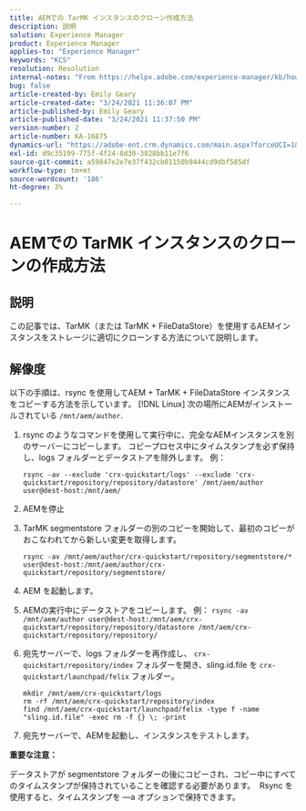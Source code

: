 ```yaml
---
title: AEMでの TarMK インスタンスのクローン作成方法
description: 説明
solution: Experience Manager
product: Experience Manager
applies-to: "Experience Manager"
keywords: "KCS"
resolution: Resolution
internal-notes: "From https://helpx.adobe.com/experience-manager/kb/how-to-clone-an-AEM-TarMK-instance-AEM.html"
bug: false
article-created-by: Emily Geary
article-created-date: "3/24/2021 11:36:07 PM"
article-published-by: Emily Geary
article-published-date: "3/24/2021 11:37:50 PM"
version-number: 2
article-number: KA-16875
dynamics-url: "https://adobe-ent.crm.dynamics.com/main.aspx?forceUCI=1&pagetype=entityrecord&etn=knowledgearticle&id=371b76b1-f98c-eb11-a812-000d3a58b9d1"
exl-id: d9c35199-775f-4f24-8d30-3828bb11e7f6
source-git-commit: a59847e2e7e37f432cb01150b9444cd9dbf585df
workflow-type: tm+mt
source-wordcount: '186'
ht-degree: 3%

---
```


# AEMでの TarMK インスタンスのクローンの作成方法

## 説明

この記事では、TarMK（または TarMK + FileDataStore）を使用するAEMインスタンスをストレージに適切にクローンする方法について説明します。

## 解像度

以下の手順は、rsync を使用してAEM + TarMK + FileDataStore インスタンスをコピーする方法を示しています。 [!DNL Linux] 次の場所にAEMがインストールされている `/mnt/aem/author`.

1. rsync のようなコマンドを使用して実行中に、完全なAEMインスタンスを別のサーバーにコピーします。 コピープロセス中にタイムスタンプを必ず保持し、logs フォルダーとデータストアを除外します。 例：

   ```
   rsync -av --exclude 'crx-quickstart/logs' --exclude 'crx-quickstart/repository/repository/datastore' /mnt/aem/author user@dest-host:/mnt/aem/
   ```

1. AEMを停止

1. TarMK segmentstore フォルダーの別のコピーを開始して、最初のコピーがおこなわれてから新しい変更を取得します。

   ```
   rsync -av /mnt/aem/author/crx-quickstart/repository/segmentstore/* user@dest-host:/mnt/aem/author/crx-quickstart/repository/segmentstore/
   ```

1. AEM を起動します。

1. AEMの実行中にデータストアをコピーします。 例： `rsync -av /mnt/aem/author user@dest-host:/mnt/aem/crx-quickstart/repository/repository/datastore /mnt/aem/crx-quickstart/repository/repository/`

1. 宛先サーバーで、logs フォルダーを再作成し、 `crx-quickstart/repository/index` フォルダーを開き、sling.id.file を `crx-quickstart/launchpad/felix` フォルダー。

   ```
   mkdir /mnt/aem/crx-quickstart/logs
   rm -rf /mnt/aem/crx-quickstart/repository/index
   find /mnt/aem/crx-quickstart/launchpad/felix -type f -name "sling.id.file" -exec rm -f {} \; -print
   ```

1. 宛先サーバーで、AEMを起動し、インスタンスをテストします。

<b>重要な注意：</b>

データストアが segmentstore フォルダーの後にコピーされ、コピー中にすべてのタイムスタンプが保持されていることを確認する必要があります。  Rsync を使用すると、タイムスタンプを —a オプションで保持できます。

